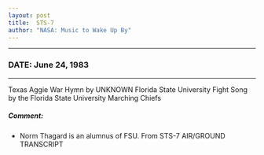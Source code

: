 ```yaml
---
layout: post
title:  STS-7
author: "NASA: Music to Wake Up By"
---
```


----
### DATE: June 24, 1983
----
Texas Aggie War Hymn by UNKNOWN
Florida State University Fight Song by the Florida State University  Marching Chiefs

##### Comment:
* Norm Thagard is an alumnus of FSU. From STS-7 AIR/GROUND TRANSCRIPT
